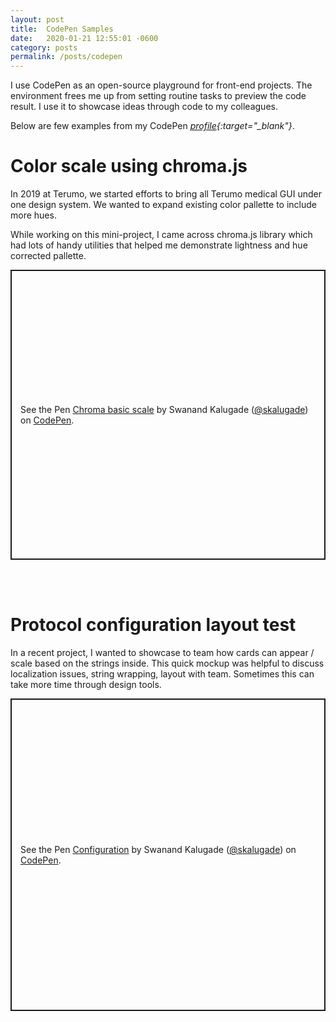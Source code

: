 ```yaml
---
layout: post
title:  CodePen Samples
date:   2020-01-21 12:55:01 -0600
category: posts
permalink: /posts/codepen
---
```


I use CodePen as an open-source playground for front-end projects. The environment frees me up from setting routine tasks to preview the code result. I use it to showcase ideas through code to my colleagues.

Below are few examples from my CodePen *[profile](https://codepen.io/skalugade){:target="_blank"}*.
<br>

# Color scale using chroma.js
In 2019 at Terumo, we started efforts to bring all Terumo medical GUI under one design system. We wanted to expand existing color pallette to include more hues.

While working on this mini-project, I came across chroma.js library which had lots of handy utilities that helped me demonstrate lightness and hue corrected pallette.  

<p class="codepen" data-height="464" data-theme-id="light" data-default-tab="result" data-user="skalugade" data-slug-hash="XBLOvJ" style="height: 464px; box-sizing: border-box; display: flex; align-items: center; justify-content: center; border: 2px solid; margin: 1em 0; padding: 1em;" data-pen-title="Chroma basic scale">
  <span>See the Pen <a href="https://codepen.io/skalugade/pen/XBLOvJ">
  Chroma basic scale</a> by Swanand Kalugade (<a href="https://codepen.io/skalugade">@skalugade</a>)
  on <a href="https://codepen.io">CodePen</a>.</span>
</p>
<script async src="https://static.codepen.io/assets/embed/ei.js"></script>

<br><br>

# Protocol configuration layout test
In a recent project, I wanted to showcase to team how cards can appear / scale based on the strings inside. This quick mockup was helpful to discuss localization issues, string wrapping, layout with team. Sometimes this can take more time through design tools.  

<p class="codepen" data-height="497" data-theme-id="light" data-default-tab="result" data-user="skalugade" data-slug-hash="mdyaOQo" style="height: 500px; box-sizing: border-box; display: flex; align-items: center; justify-content: center; border: 2px solid; margin: 1em 0; padding: 1em;" data-pen-title="Configuration">
  <span>See the Pen <a href="https://codepen.io/skalugade/pen/mdyaOQo">
  Configuration</a> by Swanand Kalugade (<a href="https://codepen.io/skalugade">@skalugade</a>)
  on <a href="https://codepen.io">CodePen</a>.</span>
</p>
<script async src="https://static.codepen.io/assets/embed/ei.js"></script>
